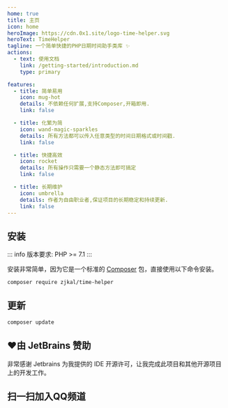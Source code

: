 ```yaml
---
home: true
title: 主页
icon: home
heroImage: https://cdn.0x1.site/logo-time-helper.svg
heroText: TimeHelper
tagline: 一个简单快捷的PHP日期时间助手类库 ✨
actions:
  - text: 使用文档
    link: /getting-started/introduction.md
    type: primary

features:
  - title: 简单易用
    icon: mug-hot
    details: 不依赖任何扩展,支持Composer,开箱即用.
    link: false

  - title: 化繁为简
    icon: wand-magic-sparkles
    details: 所有方法都可以传入任意类型的时间日期格式或时间戳.
    link: false

  - title: 快捷高效
    icon: rocket
    details: 所有操作只需要一个静态方法即可搞定
    link: false

  - title: 长期维护
    icon: umbrella
    details: 作者为自由职业者,保证项目的长期稳定和持续更新.
    link: false
---
```


## 安装

::: info
版本要求: PHP >= 7.1
:::

安装非常简单，因为它是一个标准的 [Composer](https://getcomposer.org/) 包，直接使用以下命令安装。

```bash
composer require zjkal/time-helper
```

## 更新
```bash
composer update
```

## ❤️由 JetBrains 赞助
非常感谢 Jetbrains 为我提供的 IDE 开源许可，让我完成此项目和其他开源项目上的开发工作。
<a href="https://www.jetbrains.com/">
  <img src="https://resources.jetbrains.com/storage/products/company/brand/logos/jb_beam.svg"  alt=""/>
</a>

## 扫一扫加入QQ频道
<a href="https://pd.qq.com/s/7h2hvcuxs">
  <img src="https://cdn.0x1.site/qrcode-qqpd.png"  alt=""/>
</a>

<!-- markdownlint-disable -->
